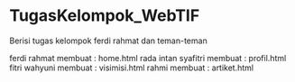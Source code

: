# TugasKelompok_WebTIF
Berisi tugas kelompok ferdi rahmat dan teman-teman

ferdi rahmat membuat        : home.html
rada intan syafitri membuat : profil.html
fitri wahyuni membuat       : visimisi.html
rahmi membuat               : artiket.html
